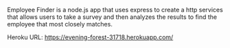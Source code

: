 Employee Finder is a node.js app that uses express to create a http services that allows users to take a survey and then analyzes the results to find the employee that most closely matches.

Heroku URL:
https://evening-forest-31718.herokuapp.com/

